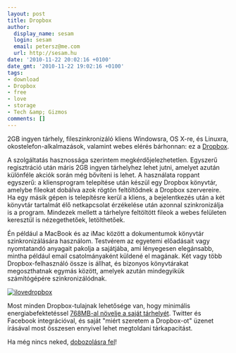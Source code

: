 ```yaml
---
layout: post
title: Dropbox
author:
  display_name: sesam
  login: sesam
  email: petersz@me.com
  url: http://sesam.hu
date: '2010-11-22 20:02:16 +0100'
date_gmt: '2010-11-22 19:02:16 +0100'
tags:
- download
- Dropbox
- free
- love
- storage
- Tech &amp; Gizmos
comments: []
---
```


2GB ingyen tárhely, fileszinkronizáló kliens Windowsra, OS X-re, és Linuxra, okostelefon-alkalmazások, valamint webes elérés bárhonnan: ez a [Dropbox](http://www.dropbox.com/referrals/NTgzNzc1OTk?src=7).

A szolgáltatás hasznossága szerintem megkérdőjelezhetetlen. Egyszerű regisztráció után máris 2GB ingyen tárhelyhez lehet jutni, amelyet azután különféle akciók során még bővíteni is lehet. A használata roppant egyszerű: a kliensprogram telepítése után készül egy Dropbox könyvtár, amelybe fileokat dobálva azok rögtön feltöltődnek a Dropbox szervereire. Ha egy másik gépen is telepítésre kerül a kliens, a bejelentkezés után a két könyvtár tartalmát élő netkapcsolat érzékelése után azonnal szinkronizálja is a program. Mindezek mellett a tárhelyre feltöltött fileok a webes felületen keresztül is nézegethetőek, letölthetőek.

Én például a MacBook és az iMac között a dokumentumok könyvtár szinkronizálására használom. Testvérem az egyetemi előadásait vagy nyomtatandó anyagait pakolja a sajátjába, ami lényegesen elegánsabb, mintha például email csatolmányaként küldené el magának. Két vagy több Dropbox-felhasználó össze is állhat, és bizonyos könyvtárakat megoszthatnak egymás között, amelyek azután mindegyikük számítógépére szinkronizálódnak.

[![ilovedropbox](http://img.skitch.com/20101122-8eq54tuy4dx1p8tdktijnuqj3b.png)](http://www.dropbox.com/free)

Most minden Dropbox-tulajnak lehetősége van, hogy minimális energiabefektetéssel [768MB-al növelje a saját tárhelyét](http://www.dropbox.com/free). Twitter és Facebook integrációval, és saját "miért szeretem a Dropbox-ot" üzenet írásával most összesen ennyivel lehet megtoldani tárkapacitást.

Ha még nincs neked, [dobozolásra fel](http://www.dropbox.com/referrals/NTgzNzc1OTk?src=7)!
